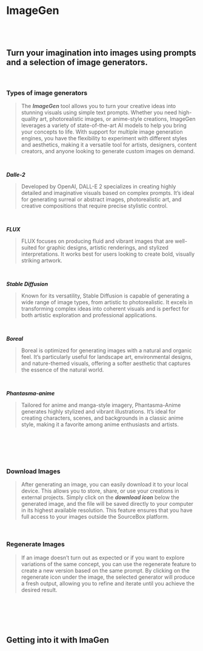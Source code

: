 # ImageGen

<br/>
<br/>

## Turn your imagination into images using prompts and a selection of image generators.

<br/>

### Types of image generators
> The ***ImageGen*** tool allows you to turn your creative ideas into stunning visuals using simple text prompts. Whether you need high-quality art, photorealistic images, or anime-style creations, ImageGen leverages a variety of state-of-the-art AI models to help you bring your concepts to life. With support for multiple image generation engines, you have the flexibility to experiment with different styles and aesthetics, making it a versatile tool for artists, designers, content creators, and anyone looking to generate custom images on demand.

<br/>

***Dalle-2***
> Developed by OpenAI, DALL-E 2 specializes in creating highly detailed and imaginative visuals based on complex prompts. It’s ideal for generating surreal or abstract images, photorealistic art, and creative compositions that require precise stylistic control.

<br/>

***FLUX***
> FLUX focuses on producing fluid and vibrant images that are well-suited for graphic designs, artistic renderings, and stylized interpretations. It works best for users looking to create bold, visually striking artwork.

<br/>

***Stable Diffusion***
> Known for its versatility, Stable Diffusion is capable of generating a wide range of image types, from artistic to photorealistic. It excels in transforming complex ideas into coherent visuals and is perfect for both artistic exploration and professional applications.

<br/>

***Boreal***
> Boreal is optimized for generating images with a natural and organic feel. It’s particularly useful for landscape art, environmental designs, and nature-themed visuals, offering a softer aesthetic that captures the essence of the natural world.

<br/>

***Phantasma-anime***
> Tailored for anime and manga-style imagery, Phantasma-Anime generates highly stylized and vibrant illustrations. It’s ideal for creating characters, scenes, and backgrounds in a classic anime style, making it a favorite among anime enthusiasts and artists.

<br/>
<br/>
<br/>
<br/>

### Download Images

> After generating an image, you can easily download it to your local device. This allows you to store, share, or use your creations in external projects. Simply click on the ***download icon*** below the generated image, and the file will be saved directly to your computer in its highest available resolution. This feature ensures that you have full access to your images outside the SourceBox platform.

<br/>



### Regenerate Images

> If an image doesn’t turn out as expected or if you want to explore variations of the same concept, you can use the regenerate feature to create a new version based on the same prompt. By clicking on the regenerate icon under the image, the selected generator will produce a fresh output, allowing you to refine and iterate until you achieve the desired result.

<br/>
<br/>
<br/>
<br/>

## Getting into it with ImaGen
